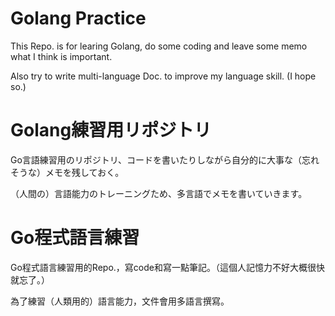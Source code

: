 # Golang Practice

This Repo. is for learing Golang, do some coding and leave some memo what I think is important.

Also try to write multi-language Doc. to improve my language skill. (I hope so.)

# Golang練習用リポジトリ

Go言語練習用のリポジトリ、コードを書いたりしながら自分的に大事な（忘れそうな）メモを残しておく。

（人間の）言語能力のトレーニングため、多言語でメモを書いていきます。

# Go程式語言練習

Go程式語言練習用的Repo.，寫code和寫一點筆記。（這個人記憶力不好大概很快就忘了。）

為了練習（人類用的）語言能力，文件會用多語言撰寫。